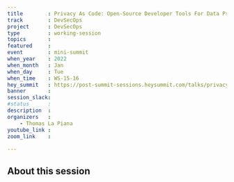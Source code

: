 ```yaml
---
title        : Privacy As Code: Open-Source Developer Tools For Data Privacy
track        : DevSecOps
project      : DevSecOps
type         : working-session
topics       :
featured     :
event        : mini-summit
when_year    : 2022
when_month   : Jan
when_day     : Tue
when_time    : WS-15-16
hey_summit   : https://post-summit-sessions.heysummit.com/talks/privacy-as-code-open-source-developer-tools-for-data-privacy/
banner       : 
session_slack:
#status      : 
description  :
organizers   :
    - Thomas La Piana      
youtube_link : 
zoom_link    : 
 
---
```


## About this session
